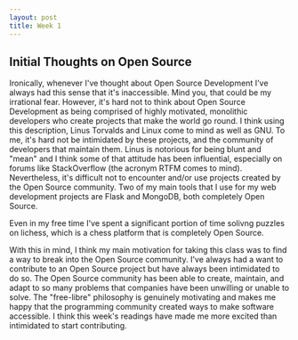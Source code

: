 ```yaml
---
layout: post
title: Week 1
---
```


## Initial Thoughts on Open Source

Ironically, whenever I've thought about Open Source Development I've always had this sense that it's inaccessible. Mind you, that could be my irrational fear. However, it's hard not to think about Open Source Development as being comprised of highly motivated, monolithic developers who create projects that make the world go round. I think using this description, Linus Torvalds and Linux come to mind as well as GNU. To me, it's hard not be intimidated by these projects, and the community of developers that maintain them. Linus is notorious for being blunt and "mean" and I think some of that attitude has been influential, especially on forums like StackOverflow (the acronym RTFM comes to mind). Nevertheless, it's difficult not to encounter and/or use projects created by the Open Source community. Two of my main tools that I use for my web development projects are Flask and MongoDB, both completely Open Source. 
<!--more-->

Even in my free time I've spent a significant portion of time solivng puzzles on lichess, which is a chess platform that is completely Open Source.

With this in mind, I think my main motivation for taking this class was to find a way to break into the Open Source community. I've always had a want to contribute to an Open Source project but have always been intimidated to do so. The Open Source community has been able to create, maintain, and adapt to so many problems that companies have been unwilling or unable to solve. The "free-libre" philosophy is genuinely motivating and makes me happy that the programming community created ways to make software accessible. I think this week's readings have made me more excited than intimidated to start contributing.